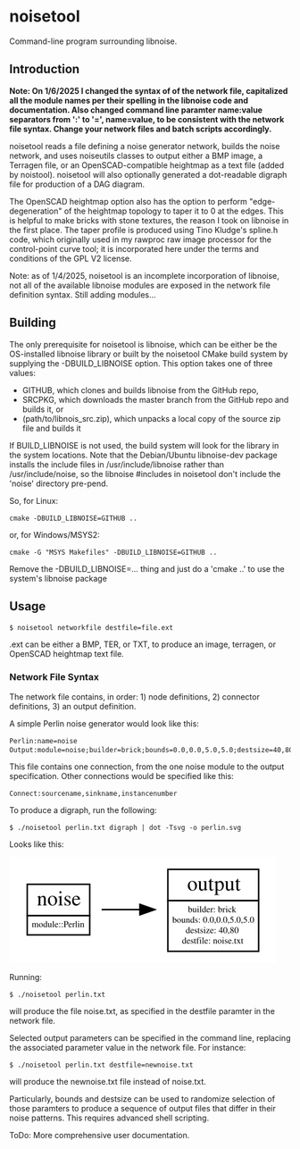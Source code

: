 # noisetool
Command-line program surrounding libnoise.

## Introduction

<b>Note: On 1/6/2025 I changed the syntax of of the network file, capitalized all the module names per their spelling in the libnoise code and documentation.  Also changed command line paramter name:value separators from ':' to '=', name=value, to be consistent with the network file syntax.  Change your network files and batch scripts accordingly.</b>

noisetool reads a file defining a noise generator network, builds the noise network, and uses noiseutils classes to output either a BMP image, a Terragen file, or an OpenSCAD-compatible heightmap as a text file (added by noistool).  noisetool will also optionally generated a dot-readable digraph file for production of a DAG diagram.

The OpenSCAD heightmap option also has the option to perform "edge-degeneration" of the heightmap topology to taper it to 0 at the edges. This is helpful to make bricks with stone textures, the reason I took on libnoise in the first place.  The taper profile is produced using Tino Kludge's spline.h code, which originally used in my rawproc raw image processor for the control-point curve tool;  it is incorporated here under the terms and conditions of the GPL V2 license.

Note: as of 1/4/2025, noisetool is an incomplete incorporation of libnoise, not all of the available libnoise modules are exposed in the network file definition syntax.  Still adding modules...

## Building

The only prerequisite for noisetool is libnoise, which can be either be the OS-installed libnoise library or built by the noisetool CMake build system by supplying the -DBUILD_LIBNOISE option. This option takes one of three values: 

- GITHUB, which clones and builds libnoise from the GitHub repo,
- SRCPKG, which downloads the master branch from the GitHub repo and builds it, or
- (path/to/libnois_src.zip), which unpacks a local copy of the source zip file and builds it

If BUILD_LIBNOISE is not used, the build system will look for the library in the system locations.  Note that the Debian/Ubuntu libnoise-dev package installs the include files in /usr/include/libnoise rather than /usr/include/noise, so the libnoise #includes in noisetool don't include the 'noise' directory pre-pend.

So, for Linux:

    cmake -DBUILD_LIBNOISE=GITHUB ..

or, for Windows/MSYS2:

    cmake -G "MSYS Makefiles" -DBUILD_LIBNOISE=GITHUB ..

Remove the -DBUILD_LIBNOISE=... thing and just do a 'cmake ..' to use the system's libnoise package

## Usage

    $ noisetool networkfile destfile=file.ext

.ext can be either a BMP, TER, or TXT, to produce an image, terragen, or OpenSCAD heightmap text file.

### Network File Syntax

The network file contains, in order: 1) node definitions, 2) connector definitions, 3) an output definition.

A simple Perlin noise generator would look like this:

```
Perlin:name=noise
Output:module=noise;builder=brick;bounds=0.0,0.0,5.0,5.0;destsize=40,80;destfile=noise.txt
```

This file contains one connection, from the one noise module to the output specification.  Other connections would be specified like this:

```
Connect:sourcename,sinkname,instancenumber
```
To produce a digraph, run the following:

    $ ./noisetool perlin.txt digraph | dot -Tsvg -o perlin.svg

Looks like this:

![perlin.svg](./perlin.svg)

Running:

    $ ./noisetool perlin.txt

will produce the file noise.txt, as specified in the destfile paramter in the network file.

Selected output parameters can be specified in the command line, replacing the associated parameter value in the network file.  For instance:

    $ ./noisetool perlin.txt destfile=newnoise.txt

will produce the newnoise.txt file instead of noise.txt.

Particularly, bounds and destsize can be used to randomize selection of those paramters to produce a sequence of output files that differ in
their noise patterns.  This requires advanced shell scripting.

ToDo: More comprehensive user documentation.



    

